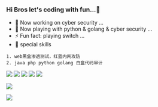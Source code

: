 ### Hi Bros let's coding with fun...👋

<!--
**FDlucifer/FDlucifer** is a ✨ _special_ ✨ repository because its `README.md` (this file) appears on your GitHub profile.

Here are some ideas to get you started:

- 🔭 I’m currently working on ...
- 🌱 I’m currently learning ...
- 👯 I’m looking to collaborate on ...
- 🤔 I’m looking for help with ...
- 💬 Ask me about ...
- 📫 How to reach me: ...
- 😄 Pronouns: ...
- ⚡ Fun fact: ...
-->

- 🔭 Now working on cyber security ...
- 🌱 Now playing with python & golang & cyber security ...
- ⚡ Fun fact: playing switch ...
- 🤔 special skills

```
1. web黑盒渗透测试，红蓝内网攻防
2. java php python golang 白盒代码审计
```

[![](https://img.shields.io/badge/OS-kali%20Linux-33aadd?style=flat-square&logo=kali-linux&logoColor=ffffff)](https://simpleicons.org/icons/kalilinux.svg)
[![](https://img.shields.io/badge/iOS-iphone11-292e33?style=flat-square&logo=apple&logoColor=ffffff)](https://simpleicons.org/icons/ios.svg)
[![](https://img.shields.io/badge/golang-292e33?style=flat-square&logo=go&logoColor=ffffff)](https://simpleicons.org/icons/go.svg)
![](https://img.shields.io/badge/-Nintendo%20Switch-e60012?style=flat-square&logo=nintendo%20switch&logoColor=ffffff)
[![](https://img.shields.io/badge/Steam-171a21?style=flat-square&logo=steam&logoColor=ffffff)](https://steamcommunity.com/id/antzuhl)

![](https://visitor-badge.glitch.me/badge?page_id=FDlucifer.readme)

![](https://github-readme-stats.vercel.app/api?username=FDlucifer&show_icons=true&count_private=true&hide=prs&theme=dark)
